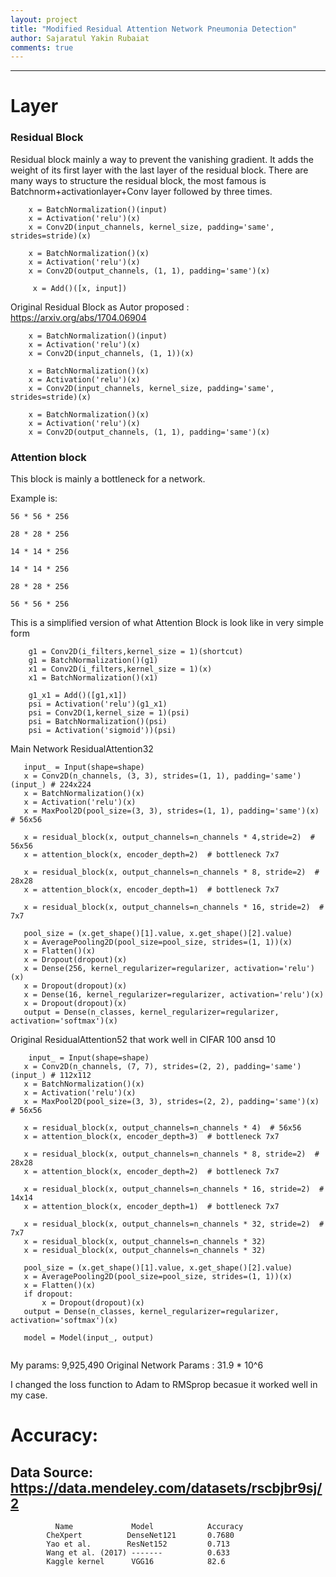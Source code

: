 ```yaml
---
layout: project
title: "Modified Residual Attention Network Pneumonia Detection"
author: Sajaratul Yakin Rubaiat
comments: true
---
```


___


# Layer 

### Residual Block

Residual block mainly a way to prevent the vanishing gradient. It adds the weight of its first layer with the last layer of the residual block.  There are many ways to structure the residual block,
the most famous is Batchnorm+activationlayer+Conv layer followed by three times.
 

```
    x = BatchNormalization()(input)
    x = Activation('relu')(x)
    x = Conv2D(input_channels, kernel_size, padding='same', strides=stride)(x)
    
    x = BatchNormalization()(x)
    x = Activation('relu')(x)
    x = Conv2D(output_channels, (1, 1), padding='same')(x)
    
     x = Add()([x, input])

```

Original Residual Block as Autor proposed : https://arxiv.org/abs/1704.06904

```
    x = BatchNormalization()(input)
    x = Activation('relu')(x)
    x = Conv2D(input_channels, (1, 1))(x)

    x = BatchNormalization()(x)
    x = Activation('relu')(x)
    x = Conv2D(input_channels, kernel_size, padding='same', strides=stride)(x)

    x = BatchNormalization()(x)
    x = Activation('relu')(x)
    x = Conv2D(output_channels, (1, 1), padding='same')(x)

```

### Attention block

This block is mainly a bottleneck for a network. 

Example is:

```
56 * 56 * 256

28 * 28 * 256

14 * 14 * 256

14 * 14 * 256

28 * 28 * 256 

56 * 56 * 256
```
This is a simplified version of what Attention Block is look like in very simple form

```
    g1 = Conv2D(i_filters,kernel_size = 1)(shortcut) 
    g1 = BatchNormalization()(g1)
    x1 = Conv2D(i_filters,kernel_size = 1)(x) 
    x1 = BatchNormalization()(x1)

    g1_x1 = Add()([g1,x1])
    psi = Activation('relu')(g1_x1)
    psi = Conv2D(1,kernel_size = 1)(psi) 
    psi = BatchNormalization()(psi)
    psi = Activation('sigmoid'))(psi)
 ```
 
 Main Network ResidualAttention32
 
 ```
    input_ = Input(shape=shape)
    x = Conv2D(n_channels, (3, 3), strides=(1, 1), padding='same')(input_) # 224x224
    x = BatchNormalization()(x)
    x = Activation('relu')(x)
    x = MaxPool2D(pool_size=(3, 3), strides=(1, 1), padding='same')(x)  # 56x56

    x = residual_block(x, output_channels=n_channels * 4,stride=2)  # 56x56
    x = attention_block(x, encoder_depth=2)  # bottleneck 7x7

    x = residual_block(x, output_channels=n_channels * 8, stride=2)  # 28x28
    x = attention_block(x, encoder_depth=1)  # bottleneck 7x7

    x = residual_block(x, output_channels=n_channels * 16, stride=2)  # 7x7

    pool_size = (x.get_shape()[1].value, x.get_shape()[2].value)
    x = AveragePooling2D(pool_size=pool_size, strides=(1, 1))(x)
    x = Flatten()(x)
    x = Dropout(dropout)(x)
    x = Dense(256, kernel_regularizer=regularizer, activation='relu')(x)
    x = Dropout(dropout)(x)
    x = Dense(16, kernel_regularizer=regularizer, activation='relu')(x)
    x = Dropout(dropout)(x)
    output = Dense(n_classes, kernel_regularizer=regularizer, activation='softmax')(x)

 ```
 
 Original ResidualAttention52 that work well in CIFAR 100 ansd 10
 
 ```
     input_ = Input(shape=shape)
    x = Conv2D(n_channels, (7, 7), strides=(2, 2), padding='same')(input_) # 112x112
    x = BatchNormalization()(x)
    x = Activation('relu')(x)
    x = MaxPool2D(pool_size=(3, 3), strides=(2, 2), padding='same')(x)  # 56x56

    x = residual_block(x, output_channels=n_channels * 4)  # 56x56
    x = attention_block(x, encoder_depth=3)  # bottleneck 7x7

    x = residual_block(x, output_channels=n_channels * 8, stride=2)  # 28x28
    x = attention_block(x, encoder_depth=2)  # bottleneck 7x7

    x = residual_block(x, output_channels=n_channels * 16, stride=2)  # 14x14
    x = attention_block(x, encoder_depth=1)  # bottleneck 7x7

    x = residual_block(x, output_channels=n_channels * 32, stride=2)  # 7x7
    x = residual_block(x, output_channels=n_channels * 32)
    x = residual_block(x, output_channels=n_channels * 32)

    pool_size = (x.get_shape()[1].value, x.get_shape()[2].value)
    x = AveragePooling2D(pool_size=pool_size, strides=(1, 1))(x)
    x = Flatten()(x)
    if dropout:
        x = Dropout(dropout)(x)
    output = Dense(n_classes, kernel_regularizer=regularizer, activation='softmax')(x)

    model = Model(input_, output)
    
 ```

My params: 9,925,490
Original Network Params : 31.9 * 10^6

I changed the loss function to Adam to RMSprop becasue it worked well in my case.

# Accuracy: 

## Data Source: https://data.mendeley.com/datasets/rscbjbr9sj/2

```
          Name             Model            Accuracy
        CheXpert          DenseNet121       0.7680
        Yao et al.        ResNet152         0.713
        Wang et al. (2017) -------          0.633
        Kaggle kernel      VGG16            82.6
        
```


        
